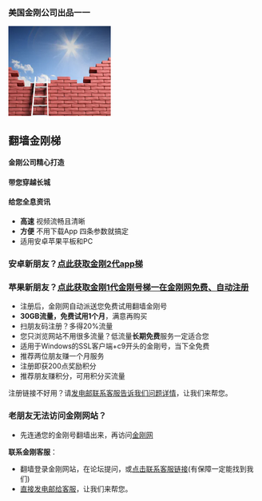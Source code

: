 ### 美国金刚公司出品一一
![image](l-w-s-athird.png)
## 翻墙金刚梯

#### 金刚公司精心打造
#### 带您穿越长城
#### 给您全息资讯

* **高速** 视频流畅且清晰
* **方便** 不用下载App 四条参数就搞定
* 适用安卓苹果平板和PC
### 安卓新朋友？[点此获取金刚2代app梯](https://github.com/a2zitpro/web/blob/master/dl.md)  
### 苹果新朋友？[点此获取金刚1代金刚号梯一在金刚网免费、自动注册](https://a2zitpro.biz/midman/testfm.php)
* 注册后，金刚网自动派送您免费试用翻墙金刚号
* **30GB流量，免费试用1个月**，满意再购买
* 扫朋友码注册？多得20%流量
* 您只浏览网站不用很多流量？低流量**长期免费**服务一定适合您
* 适用于Windows的SSL客户端+c9开头的金剛号，当下全免费
* 推荐两位朋友赚一个月服务
* 注册即获200点奖励积分
* 推荐朋友赚积分，可用积分买流量

注册链接不好用？请[发电邮联系客服告诉我们问题详情](mailto:cs@a2zitpro.com)，让我们来帮您。

### 老朋友无法访问金刚网站？
* 先连通您的金刚号翻墙出来，再访问[金刚网](https://atozitpro.net/zh)   

**联系金刚客服**：
  * 翻墙登录金刚网站，在论坛提问，或[点击联系客服链接](https://www.atozitpro.net/zh/contact-us/)(有保障一定能找到我们)
  * [直接发电邮给客服](mailto:cs@a2zitpro.com)，让我们来帮您。


